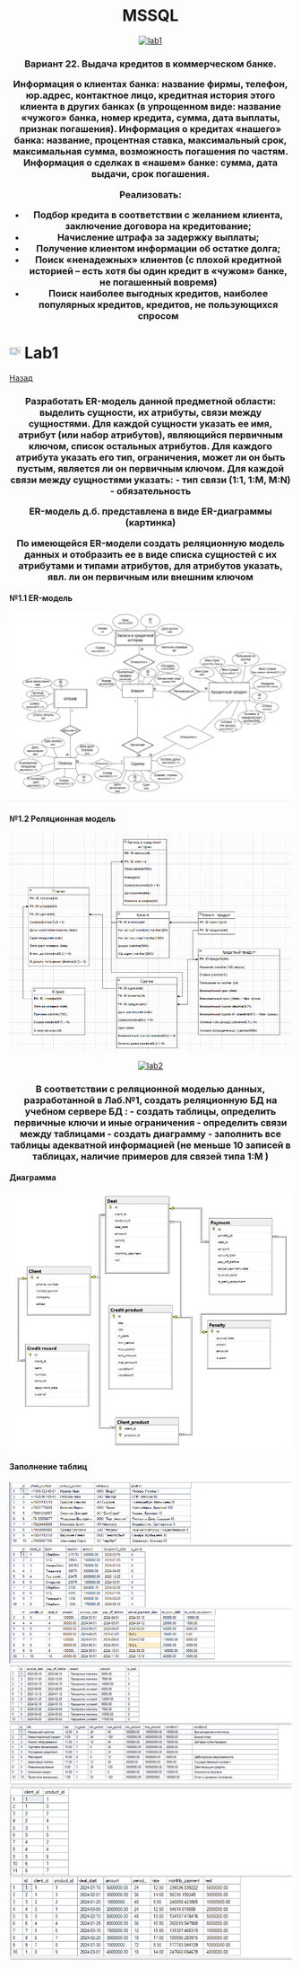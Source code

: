 <h1 name="content" align="center"><a href="">
</a> MSSQL</h1>

<p align="center">
  <a href="#-lab1"><img alt="lab1" src="https://img.shields.io/badge/Lab1-blue"></a> 
</p>
<h3 align="center">
  <a href="#client"></a>
  Вариант 22. Выдача кредитов в коммерческом банке.
  
Информация о клиентах банка: название фирмы, телефон, юр.адрес, контактное лицо, кредитная история этого клиента в других банках (в упрощенном виде: название «чужого» банка, номер кредита, сумма, дата выплаты, признак погашения).
Информация о кредитах «нашего» банка: название, процентная ставка, максимальный срок,  максимальная сумма, возможность погашения по частям.
Информация о сделках в «нашем» банке: сумма, дата выдачи, срок погашения.

Реализовать:
- Подбор кредита в соответствии с желанием клиента, заключение договора на кредитование;
- Начисление штрафа за задержку выплаты;
- Получение клиентом информации об остатке долга;
- Поиск «ненадежных» клиентов (с плохой кредитной историей – есть хотя бы один кредит в «чужом» банке, не погашенный вовремя)
- Поиск наиболее выгодных кредитов, наиболее популярных кредитов, кредитов, не пользующихся спросом


</h3>

# <img src="https://github.com/user-attachments/assets/e080adec-6af7-4bd2-b232-d43cb37024ac" width="20" height="20"/> Lab1
[Назад](#content)
<h3 align="center">
  <a href="#client"></a>
  Разработать ER-модель данной предметной области: выделить сущности, их атрибуты, связи между сущностями. 
Для каждой сущности указать ее имя, атрибут (или набор атрибутов), являющийся первичным ключом, список остальных атрибутов.
Для каждого атрибута указать его тип, ограничения, может ли он быть пустым, является ли он первичным ключом.
Для каждой связи между сущностями указать: 
- тип связи (1:1, 1:M, M:N)
- обязательность

ER-модель д.б. представлена в виде ER-диаграммы (картинка)

По имеющейся ER-модели создать реляционную модель данных и отобразить ее в виде списка сущностей с их атрибутами и типами атрибутов,  для атрибутов указать, явл. ли он первичным или внешним ключом 
</h3>

#### №1.1 ER-модель
![image](/pictures/ER_last.png)
#### №1.2 Реляционная модель
![image](/pictures/Relation_last.png)

<p align="center">
  <a href="#-lab2"><img alt="lab2" src="https://img.shields.io/badge/Lab2-red"></a> 
</p>
<h3 align="center">
  <a href="#client"></a>
  В соответствии с реляционной моделью данных, разработанной в Лаб.№1, создать реляционную БД на учебном сервере БД :
- создать таблицы, определить первичные ключи и иные ограничения
- определить связи между таблицами
- создать диаграмму
- заполнить все таблицы адекватной информацией (не меньше 10 записей в таблицах, наличие примеров для связей типа 1:M )

#### Диаграмма
![image](/pictures/Diagram.png)
#### Заполнение таблиц
![image](/pictures/output1.png)
![image](/pictures/output2.png)
![image](/pictures/output3.png)
